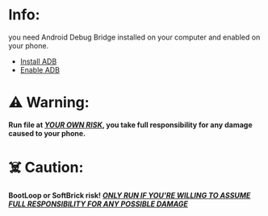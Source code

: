 # Info:
you need Android Debug Bridge installed on your computer and enabled on your phone.<br>

<ul>
<li><a href="https://www.xda-developers.com/install-adb-windows-macos-linux/">Install ADB</a></li>
<li><a href="https://developer.android.com/studio/command-line/adb#:~:text=from%20a%20script.-,Enable%20adb%20debugging%20on%20your%20device,it%20visible%2C%20enable%20Developer%20options.">Enable ADB</a></li>
</ul>


# ⚠️ Warning: 

<b>Run file at <u><i>YOUR OWN RISK</u></i>, you take full responsibility for any damage caused to your phone.</b>
<br>
# ☠️ Caution: 
<b>BootLoop or SoftBrick risk! <u><i>ONLY RUN IF YOU'RE WILLING TO ASSUME FULL RESPONSIBILITY FOR ANY POSSIBLE DAMAGE</u></i></b>

